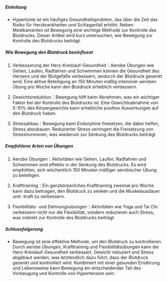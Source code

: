 ##### Einleitung
* Hypertonie ist ein häufiges Gesundheitsproblem, das über die Zeit das Risiko für Herzkrankheiten und Schlaganfall erhöht. Neben Medikamenten ist Bewegung eine wichtige Methode zur Kontrolle des Blutdrucks. Dieser Artikel wird kurz untersuchen, wie Bewegung zur Kontrolle des Blutdrucks beiträgt.

##### Wie Bewegung den Blutdruck beeinflusst
1. Verbesserung der Herz-Kreislauf-Gesundheit：Aerobe Übungen wie Gehen, Laufen, Radfahren und Schwimmen können die Gesundheit des Herzens und der Blutgefäße verbessern, wodurch der Blutdruck gesenkt wird. Eine aktive Beteiligung an 150 Minuten mäßig intensiver aeroben Übung pro Woche kann den Blutdruck erheblich verbessern.

2. Gewichtsreduktion：Bewegung hilft beim Abnehmen, was ein wichtiger Faktor bei der Kontrolle des Blutdrucks ist. Eine Gewichtsabnahme von 5-10% des Körpergewichts kann erhebliche positive Auswirkungen auf den Blutdruck haben.

3. Stressabbau：Bewegung kann Endorphine freisetzen, die dabei helfen, Stress abzubauen. Reduzierter Stress verringert die Freisetzung von Stresshormonen, was wiederum zur Senkung des Blutdrucks beiträgt.

##### Empfohlene Arten von Übungen
1. Aerobe Übungen：Aktivitäten wie Gehen, Laufen, Radfahren und Schwimmen sind effektiv in der Senkung des Blutdrucks. Es wird empfohlen, sich wöchentlich 150 Minuten mäßiger aerobischer Übung zu beteiligen.

2. Krafttraining：Ein ganzkörperliches Krafttraining zweimal pro Woche kann dazu beitragen, den Blutdruck zu senken und die Muskelausdauer und -kraft zu verbessern.

3. Flexibilitäts- und Dehnungsübungen：Aktivitäten wie Yoga und Tai Chi verbessern nicht nur die Flexibilität, sondern reduzieren auch Stress, was indirekt zur Kontrolle des Blutdrucks beiträgt.

##### Schlussfolgerung
* Bewegung ist eine effektive Methode, um den Blutdruck zu kontrollieren. Durch aerobe Übungen, Krafttraining und Flexibilitätsübungen kann die Herz-Kreislauf-Gesundheit verbessert, Gewicht reduziert und Stress abgebaut werden, was letztendlich dazu führt, dass der Blutdruck gesenkt und kontrolliert wird. Kombiniert mit einer gesunden Ernährung und Lebensweise kann Bewegung ein entscheidender Teil des Vorbeugung und Kontrolle von Hypertension sein.